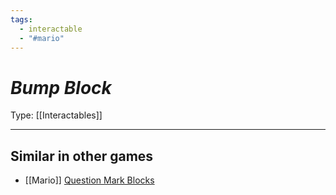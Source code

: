 ```yaml
---
tags:
  - interactable
  - "#mario"
---
```

# _Bump Block_

Type: [[Interactables]]

----




## Similar in other games

* [[Mario]] [Question Mark Blocks](https://www.mariowiki.com/%3F_Block)
